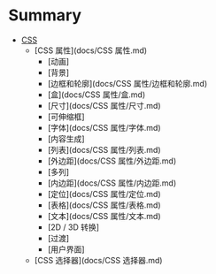 # Summary

* [CSS](README.md)
    * [CSS 属性](docs/CSS 属性.md)
        * [动画]
        * [背景]
        * [边框和轮廓](docs/CSS 属性/边框和轮廓.md)
        * [盒](docs/CSS 属性/盒.md)
        * [尺寸](docs/CSS 属性/尺寸.md)
        * [可伸缩框]
        * [字体](docs/CSS 属性/字体.md)
        * [内容生成]
        * [列表](docs/CSS 属性/列表.md)
        * [外边距](docs/CSS 属性/外边距.md)
        * [多列]
        * [内边距](docs/CSS 属性/内边距.md)
        * [定位](docs/CSS 属性/定位.md)
        * [表格](docs/CSS 属性/表格.md)
        * [文本](docs/CSS 属性/文本.md)
        * [2D / 3D 转换]
        * [过渡]
        * [用户界面]
    * [CSS 选择器](docs/CSS 选择器.md)

